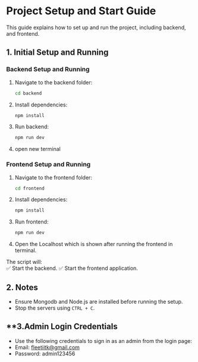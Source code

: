 # Project Setup and Start Guide  

This guide explains how to set up and run the project, including backend, and frontend.  

## **1. Initial Setup and Running**  

### **Backend Setup and Running**  
1. Navigate to the backend folder:  
   ```bash
   cd backend
   ```  
2. Install dependencies:  
   ```bash
   npm install
   ```  
3. Run backend:
   ```bash
   npm run dev
   ```
4. open new terminal

### **Frontend Setup and Running**  
1. Navigate to the frontend folder:  
   ```bash
   cd frontend
   ```  
2. Install dependencies:  
   ```bash
   npm install  
   ```  
3. Run frontend:
   ```bash
   npm run dev
   ```
4. Open the Localhost which is shown after running the frontend in terminal.

The script will:  
✅ Start the backend. 
✅ Start the frontend application.  

## **2. Notes**  
- Ensure Mongodb and Node.js are installed before running the setup.
- Stop the servers using `CTRL + C`.

## **3.Admin Login Credentials
- Use the following credentials to sign in as an admin from the login page:
- Email: fleetiitk@gmail.com
- Password: admin123456

